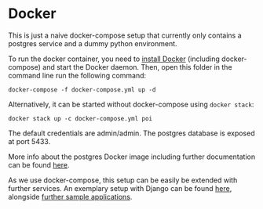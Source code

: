 # Docker

This is just a naive docker-compose setup that currently only contains a postgres service and a dummy python environment.

To run the docker container, you need to [install Docker](https://docs.docker.com/install/) (including docker-compose) and start the Docker daemon. Then, open this folder in the command line run the following command:

```{sh}
docker-compose -f docker-compose.yml up -d
```

Alternatively, it can be started without docker-compose using ```docker stack```:

```{sh}
docker stack up -c docker-compose.yml poi
```

The default credentials are admin/admin. The postgres database is exposed at port 5433.

More info about the postgres Docker image including further documentation can be found [here](https://hub.docker.com/_/postgres/).

As we use docker-compose, this setup can be easily be extended with further services. An exemplary setup with Django can be found [here](https://docs.docker.com/compose/django/), alongside [further sample applications](https://docs.docker.com/samples/#sample-applications).
